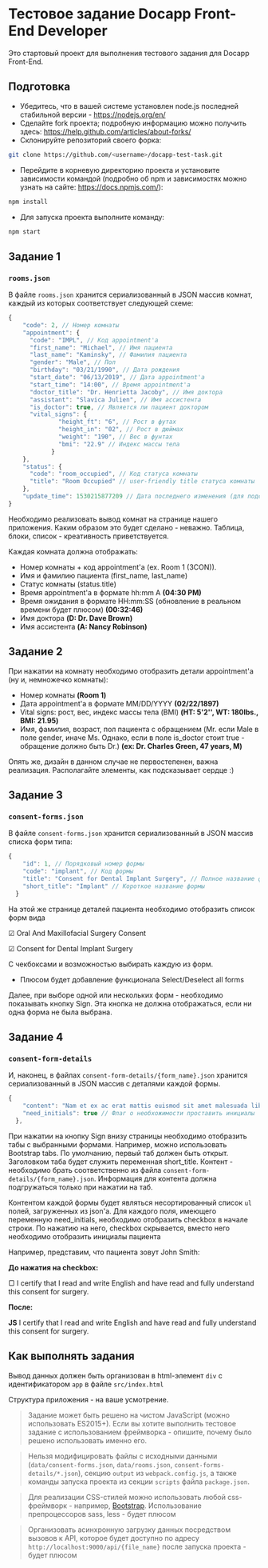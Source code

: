 # Тестовое задание Docapp Front-End Developer

Это стартовый проект для выполнения тестового задания для Docapp Front-End.

## Подготовка

 - Убедитесь, что в вашей системе установлен node.js последней стабильной версии - https://nodejs.org/en/
 - Сделайте fork проекта; подробную информацию можно получить здесь:
 https://help.github.com/articles/about-forks/
 - Склонируйте репозиторий своего форка:
```sh
git clone https://github.com/<username>/docapp-test-task.git
```
 - Перейдите в корневую директорию проекта и установите зависимости  командой (подробно об npm и зависимостях можно узнать на сайте: https://docs.npmjs.com/):
```sh
npm install
```
 - Для запуска проекта выполните команду:
```sh
npm start
```

## Задание 1

### `rooms.json`

В файле `rooms.json` хранится сериализованный в JSON массив комнат, каждый из которых соответствует следующей схеме:

```javascript
{
    "code": 2, // Номер комнаты
    "appointment": {
      "code": "IMPL", // Код appointment'a
      "first_name": "Michael", // Имя пациента
      "last_name": "Kaminsky", // Фамилия пациента
      "gender": "Male", // Пол
      "birthday": "03/21/1990", // Дата рождения
      "start_date": "06/13/2019", // Дата appointment'a
      "start_time": "14:00", // Время appointment'a
      "doctor_title": "Dr. Henrietta Jacoby", // Имя доктора
      "assistant": "Slavica Julien", // Имя ассистента
      "is_doctor": true, // Является ли пациент доктором
      "vital_signs": {
              "height_ft": "6", // Рост в футах
              "height_in": "02", // Рост в дюймах
              "weight": "190", // Вес в фунтах
              "bmi": "22.9" // Индекс массы тела
            }
    },
    "status": {
      "code": "room_occupied", // Код статуса комнаты
      "title": "Room Occupied" // user-friendly title статуса комнаты
    },
    "update_time": 1530215877209 // Дата последнего изменения (для подсчета времени ожидания)
}
```

Необходимо реализовать вывод комнат на странице нашего приложения. Каким образом это будет сделано - неважно. Таблица, блоки, список - креативность приветствуется.

Каждая комната должна отображать:
- Номер комнаты + код appointment'а (ex. Room 1 (3CON)).
- Имя и фамилию пациента (first_name, last_name)
- Статус комнаты (status.title)
- Время appointment'a в формате hh:mm A **(04:30 PM)**
- Время ожидания в формате HH:mm:SS (обновление в реальном времени будет плюсом) **(00:32:46)**
- Имя доктора **(D: Dr. Dave Brown)**
- Имя ассистента **(A: Nancy Robinson)**

## Задание 2

При нажатии на комнату необходимо отобразить детали appointment'a (ну и, немножечко комнаты):
- Номер комнаты **(Room 1)**
- Дата appointment'a в формате MM/DD/YYYY **(02/22/1897)**
- Vital signs: рост, вес, индекс массы тела (BMI) **(HT: 5'2'', WT: 180lbs., BMI: 21.95)**
- Имя, фамилия, возраст, пол пациента с обращением (Mr. если Male в поле gender, иначе Ms. Однако, если в поле is_doctor стоит true - обращение должно быть Dr.) **(ex: Dr. Charles Green, 47 years, M)**

Опять же, дизайн в данном случае не первостепенен, важна реализация. Располагайте элементы, как подсказывает сердце :)

## Задание 3

### `consent-forms.json`
В файле `consent-forms.json` хранится сериализованный в JSON массив списка форм типа:

```javascript
{
    "id": 1, // Порядковый номер формы
    "code": "implant", // Код формы
    "title": "Consent for Dental Implant Surgery", // Полное название формы
    "short_title": "Implant" // Короткое название формы
  }
```

На этой же странице деталей пациента необходимо отобразить список форм вида 
 
 ☑ Oral And Maxillofacial Surgery Consent
 
 ☑ Consent for Dental Implant Surgery

С чекбоксами и возможностью выбирать каждую из форм.

- Плюсом будет добавление функционала Select/Deselect all forms

Далее, при выборе одной или нескольких форм - необходимо показывать кнопку Sign. Эта кнопка не должна отображаться, если ни одна форма не была выбрана.


## Задание 4

### `consent-form-details`

И, наконец, в файлах `consent-form-details/{form_name}.json` хранится сериализованный в JSON массив с деталями каждой формы.

```javascript
{
    "content": "Nam et ex ac erat mattis euismod sit amet malesuada libero.", // Собственно, контент внутри li
    "need_initials": true // Флаг о необхожимости проставить инициалы
  },
```

При нажатии на кнопку Sign внизу страницы необходимо отобразить табы с выбранными формами. Например, можно использовать Bootstrap tabs. По умолчанию, первый таб должен быть открыт. Заголовком таба будет служить переменная short_title. Контент - необходимо брать соответственно из файла `consent-form-details/{form_name}.json`. Информация для контента должна подгружаться только при нажатии на таб.

Контентом каждой формы будет являться несортированный список `ul` полей, загруженных из json'a. Для каждого поля, имеющего переменную need_initials, необходимо отобразить checkbox в начале строки. По нажатию на него, checkbox скрывается, вместо него необходимо отобразить инициалы пациента

Например, представим, что пациента зовут John Smith:

**До нажатия на checkbox:**

▢ I certify that I read and write English and have read and fully understand this consent for surgery.  

**После:**

**JS** I certify that I read and write English and have read and fully understand this consent for surgery.  

 
## Как выполнять задания

Вывод данных должен быть организован в html-элемент `div` с идентификатором `app` в файле `src/index.html`

Структура приложения - на ваше усмотрение.

> Задание может быть решено на чистом JavaScript (можно использовать ES2015+). Если вы хотите выполнить тестовое задание с использованием фреймворка - опишите, почему было решено использовать именно его.

> Нельзя модифицировать файлы с исходными данными (`data/consent-forms.json`, `data/rooms.json`, `consent-forms-details/*.json`), секцию `output` из `webpack.config.js`, а также команды запуска проекта из секции `scripts` файла `package.json`.

> Для реализации CSS-стилей можно использовать любой css-фреймворк - например, [Bootstrap](https://getbootstrap.com/). Использование препроцессоров sass, less - будет плюсом

> Организовать асинхронную загрузку данных посредством вызовов к API, которое будет доступно по адресу `http://localhost:9000/api/{file_name}` после запуска проекта - будет плюсом

